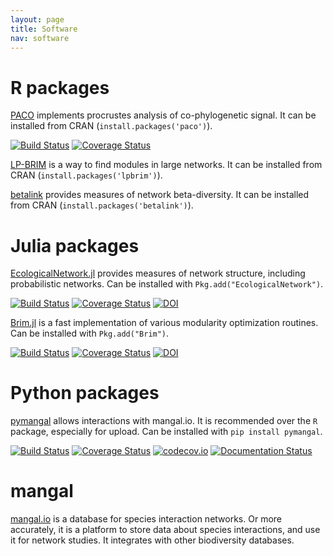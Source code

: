 ```yaml
---
layout: page
title: Software
nav: software
---
```


# R packages

[PACO](https://github.com/PoisotLab/paco) implements procrustes analysis of co-phylogenetic signal. It can be installed from CRAN (`install.packages('paco')`).

[![Build Status](https://travis-ci.org/PoisotLab/paco.svg?branch=master)](https://travis-ci.org/PoisotLab/paco)
[![Coverage Status](https://coveralls.io/repos/PoisotLab/paco/badge.svg)](https://coveralls.io/r/PoisotLab/paco)

[LP-BRIM](https://github.com/PoisotLab/lpbrim) is a way to find modules in large networks. It can be installed from CRAN (`install.packages('lpbrim')`).

[betalink](https://github.com/PoisotLab/betalink) provides measures of network beta-diversity. It can be installed from CRAN (`install.packages('betalink')`).

# Julia packages

[EcologicalNetwork.jl](https://github.com/PoisotLab/ProbabilisticNetwork.jl) provides measures of network structure, including probabilistic networks. Can be installed with `Pkg.add("EcologicalNetwork")`.

[![Build Status](https://travis-ci.org/PoisotLab/EcologicalNetwork.jl.svg?branch=master)](https://travis-ci.org/PoisotLab/EcologicalNetwork.jl)
[![Coverage Status](https://coveralls.io/repos/PoisotLab/ProbabilisticNetwork.jl/badge.svg)](https://coveralls.io/r/PoisotLab/ProbabilisticNetwork.jl)
[![DOI](https://zenodo.org/badge/doi/10.5281/zenodo.16578.svg)](http://dx.doi.org/10.5281/zenodo.16578)

[Brim.jl](https://github.com/PoisotLab/Brim.jl) is a fast implementation of various modularity optimization routines. Can be installed with `Pkg.add("Brim")`.

[![Build Status](https://travis-ci.org/PoisotLab/Brim.jl.svg?branch=master)](https://travis-ci.org/PoisotLab/Brim.jl)
[![Coverage Status](https://coveralls.io/repos/PoisotLab/Brim.jl/badge.svg?branch=master)](https://coveralls.io/r/PoisotLab/Brim.jl?branch=master)
[![DOI](https://zenodo.org/badge/doi/10.5281/zenodo.16579.svg)](http://dx.doi.org/10.5281/zenodo.16579)

# Python packages

[pymangal](https://github.com/mangal-wg/pymangal) allows interactions with mangal.io. It is recommended over the `R` package, especially for upload. Can be installed with `pip install pymangal`.

[![Build Status](https://travis-ci.org/mangal-wg/pymangal.png?branch=master)](https://travis-ci.org/mangal-wg/pymangal)
[![Coverage Status](https://coveralls.io/repos/mangal-wg/pymangal/badge.svg?branch=master&service=github)](https://coveralls.io/github/mangal-wg/pymangal?branch=master) [![codecov.io](http://codecov.io/github/mangal-wg/pymangal/coverage.svg?branch=master)](http://codecov.io/github/mangal-wg/pymangal?branch=master)
[![Documentation Status](https://readthedocs.org/projects/pymangal/badge/?version=latest)](http://pymangal.readthedocs.org/en/latest/)

# mangal

[mangal.io](http://mangal.io) is a database for species interaction networks. Or
more accurately, it is a platform to store data about species interactions, and
use it for network studies. It integrates with other biodiversity databases.

